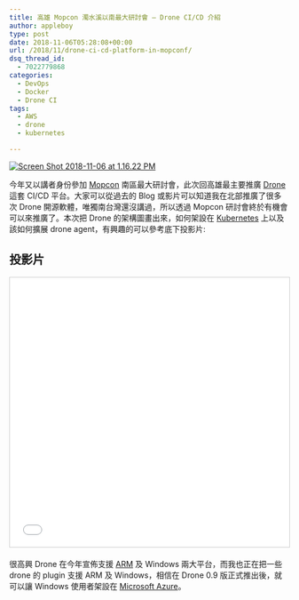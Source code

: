 ```yaml
---
title: 高雄 Mopcon 濁水溪以南最大研討會 – Drone CI/CD 介紹
author: appleboy
type: post
date: 2018-11-06T05:28:08+00:00
url: /2018/11/drone-ci-cd-platform-in-mopconf/
dsq_thread_id:
  - 7022779868
categories:
  - DevOps
  - Docker
  - Drone CI
tags:
  - AWS
  - drone
  - kubernetes

---
```

[<img src="https://i1.wp.com/farm2.staticflickr.com/1948/45693842842_d5fb6105b5_z.jpg?w=840&#038;ssl=1" alt="Screen Shot 2018-11-06 at 1.16.22 PM" data-recalc-dims="1" />][1] 

今年又以講者身份參加 [Mopcon][2] 南區最大研討會，此次回高雄最主要推廣 [Drone][3] 這套 CI/CD 平台。大家可以從過去的 Blog 或影片可以知道我在北部推廣了很多次 Drone 開源軟體，唯獨南台灣還沒講過，所以透過 Mopcon 研討會終於有機會可以來推廣了。本次把 Drone 的架構圖畫出來，如何架設在 [Kubernetes][4] 上以及該如何擴展 drone agent，有興趣的可以參考底下投影片: <!--more-->

## 投影片

<iframe src="//www.slideshare.net/slideshow/embed_code/key/z47uI70IZxgu5a" width="595" height="485" frameborder="0" marginwidth="0" marginheight="0" scrolling="no" style="border:1px solid #CCC; border-width:1px; margin-bottom:5px; max-width: 100%;" allowfullscreen> </iframe>

很高興 Drone 在今年宣佈支援 [ARM][5] 及 Windows 兩大平台，而我也正在把一些 drone 的 plugin 支援 ARM 及 Windows，相信在 Drone 0.9 版正式推出後，就可以讓 Windows 使用者架設在 [Microsoft Azure][6]。

 [1]: https://www.flickr.com/photos/appleboy/45693842842/in/dateposted-public/ "Screen Shot 2018-11-06 at 1.16.22 PM"
 [2]: https://mopcon.org
 [3]: https://github.com/drone/drone
 [4]: https://kubernetes.io/
 [5]: https://www.arm.com/
 [6]: https://azure.microsoft.com/zh-tw/
